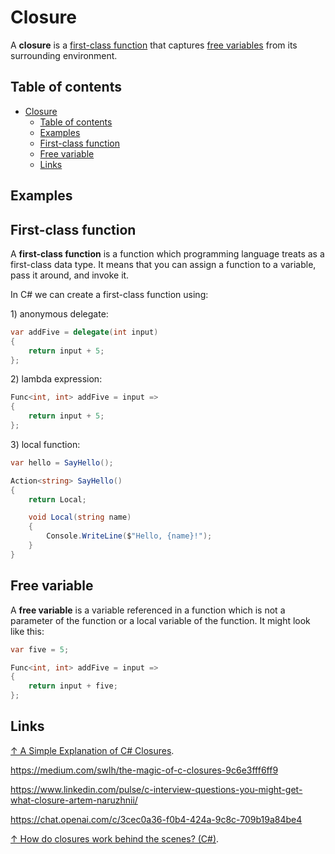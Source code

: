 # Closure

A **closure** is a [first-class function](#first-class-function) that captures [free variables](#free-variable) from its surrounding environment.

## Table of contents

- [Closure](#closure)
  - [Table of contents](#table-of-contents)
  - [Examples](#examples)
  - [First-class function](#first-class-function)
  - [Free variable](#free-variable)
  - [Links](#links)

## Examples

## First-class function

A **first-class function** is a function which programming language treats as a first-class data type. It means that you can assign a function to a variable, pass it around, and invoke it.

In C# we can create a first-class function using:

1\) anonymous delegate:

```csharp
var addFive = delegate(int input)
{
    return input + 5;
};
```

2\) lambda expression:

```csharp
Func<int, int> addFive = input =>
{
    return input + 5;
};
```

3\) local function:

```csharp
var hello = SayHello();

Action<string> SayHello()
{
    return Local;

    void Local(string name)
    {
        Console.WriteLine($"Hello, {name}!");
    }
}
```

## Free variable

A **free variable** is a variable referenced in a function which is not a parameter of the function or a local variable of the function. It might look like this:

```csharp
var five = 5;

Func<int, int> addFive = input =>
{
    return input + five;
};
```

## Links

[↑ A Simple Explanation of C# Closures](https://www.simplethread.com/c-closures-explained).

<https://medium.com/swlh/the-magic-of-c-closures-9c6e3fff6ff9>

<https://www.linkedin.com/pulse/c-interview-questions-you-might-get-what-closure-artem-naruzhnii/>

<https://chat.openai.com/c/3cec0a36-f0b4-424a-9c8c-709b19a84be4>

[↑ How do closures work behind the scenes? (C#)](https://stackoverflow.com/questions/1928636/how-do-closures-work-behind-the-scenes-c).
